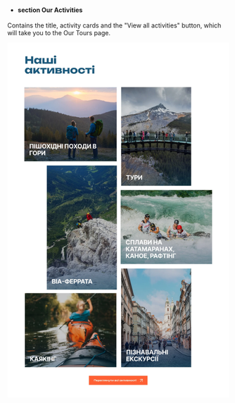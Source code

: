 - #### section Our Activities

Contains the title, activity cards and the "View all activities" button, which will take you to the Our Tours page.

<div align="center"><img src="/public/images/readme/our-activities.webp" alt="image section Our Activities of Main page" width="800" align="center"></div>
